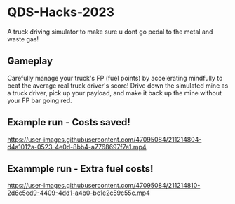# QDS-Hacks-2023

A truck driving simulator to make sure u dont go pedal to the metal and waste gas!

## Gameplay

Carefully manage your truck's FP (fuel points) by accelerating mindfully to beat the average real truck driver's score!
Drive down the simulated mine as a truck driver, pick up your payload, and make it back up the mine without your FP bar going red.

## Example run - Costs saved!

https://user-images.githubusercontent.com/47095084/211214804-d4a1012a-0523-4e0d-8bb4-a7768697f7e1.mp4



## Exammple run - Extra fuel costs!

https://user-images.githubusercontent.com/47095084/211214810-2d6c5ed9-4409-4dd1-a4b0-bc1e2c59c55c.mp4

